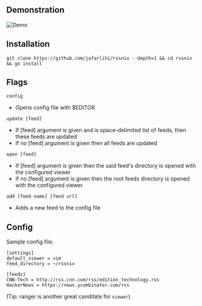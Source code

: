 ## Demonstration

![Demo](https://raw.githubusercontent.com/jafarlihi/file-hosting/master/rssnix-demo.gif?raw=true)

## Installation

`git clone https://github.com/jafarlihi/rssnix --depth=1 && cd rssnix && go install`

## Flags

`config`
- Opens config file with $EDITOR

`update [feed]`
- If [feed] argument is given and is space-delimited list of feeds, then these feeds are updated
- If no [feed] argument is given then all feeds are updated

`open [feed]`
- If [feed] argument is given then the said feed's directory is opened with the configured viewer
- If no [feed] argument is given then the root feeds directory is opened with the configured viewer

`add [feed name] [feed url]`
- Adds a new feed to the config file

## Config
Sample config file:
```
[settings]
default_viewer = vim
feed_directory = ~/rssnix

[feeds]
CNN-Tech = http://rss.cnn.com/rss/edition_technology.rss
HackerNews = https://news.ycombinator.com/rss

```
(Tip: ranger is another great canditate for `viewer`)
